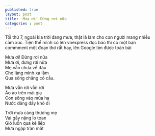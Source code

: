 ```yaml
---
published: true
layout: post
title:  Mưa ơi! Đừng rơi nữa
categories : poet
---
```


Tối thứ 7, ngoài kia trời đang mưa, thật là làm cho con người mang nhiều cảm xúc.
Tiện thể mình có lên vnexpress đọc báo thì có một bạn commment một đoạn thơ rất hay, lên Google tìm được toàn bài

Mưa ơi! Đừng rơi nữa</br>
Mưa ơi, đưng rơi nữa</br>
Mẹ vẫn chưa về đâu</br>
Chợ làng mình xa lắm</br>
Qua sông chẳng có cầu.</br>

Mưa vẫn rơi vẫn rơi</br>
Ào ào trên mái giạ</br>
Con sông vào mùa hạ</br>
Nước dâng đầy khó đi</br>

Trời mưa càng thương mẹ</br>
Vai gầy nặng lo toan</br>
Gió luồn qua kẽ liếp</br>
Mưa ngập tràn mắt </br>
